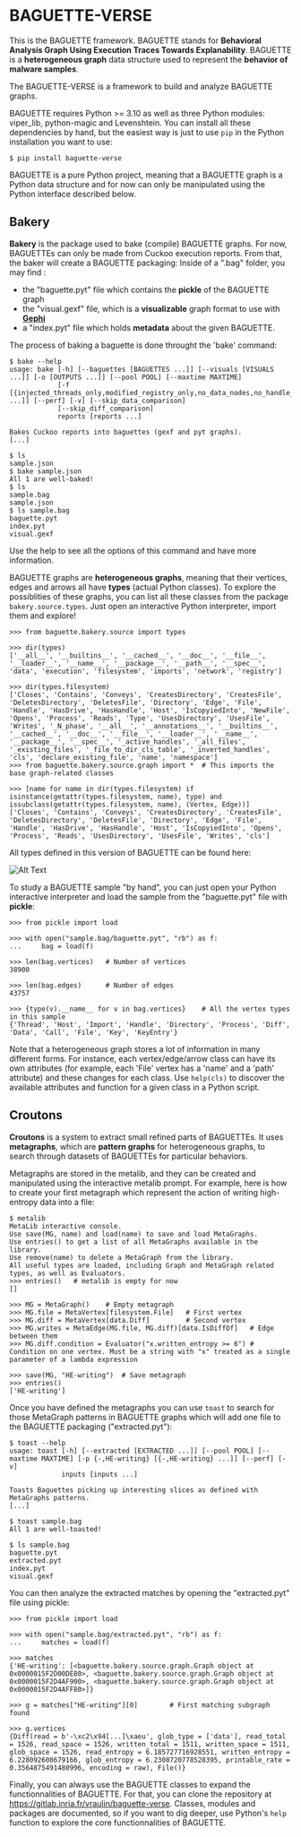 # BAGUETTE-VERSE

This is the BAGUETTE framework. BAGUETTE stands for **Behavioral Analysis Graph Using Execution Traces Towards Explanability**.
BAGUETTE is a **heterogeneous graph** data structure used to represent the **behavior of malware samples**.

The BAGUETTE-VERSE is a framework to build and analyze BAGUETTE graphs.

BAGUETTE requires Python >= 3.10 as well as three Python modules: viper_lib, python-magic and Levenshtein. You can install all these dependencies by hand, but the easiest way is just to use `pip` in the Python installation you want to use:

```$ pip install baguette-verse```

BAGUETTE is a pure Python project, meaning that a BAGUETTE graph is a Python data structure and for now can only be manipulated using the Python interface described below.

## Bakery

**Bakery** is the package used to bake (compile) BAGUETTE graphs. For now, BAGUETTEs can only be made from Cuckoo execution reports. From that, the baker will create a BAGUETTE packaging:
Inside of a ".bag" folder, you may find :
- the "baguette.pyt" file which contains the **pickle** of the BAGUETTE graph
- the "visual.gexf" file, which is a **visualizable** graph format to use with **[Gephi](https://gephi.org/)**
- a "index.pyt" file which holds **metadata** about the given BAGUETTE.

The process of baking a baguette is done throught the 'bake' command:

```
$ bake --help
usage: bake [-h] [--baguettes [BAGUETTES ...]] [--visuals [VISUALS ...]] [-o [OUTPUTS ...]] [--pool POOL] [--maxtime MAXTIME]
            [-f [{injected_threads_only,modified_registry_only,no_data_nodes,no_handle_nodes,no_simple_imports,significant_call_only,significant_processes_only} ...]] [--perf] [-v] [--skip_data_comparison]
            [--skip_diff_comparison]
            reports [reports ...]

Bakes Cuckoo reports into baguettes (gexf and pyt graphs).
[...]

$ ls
sample.json
$ bake sample.json
All 1 are well-baked!
$ ls
sample.bag
sample.json
$ ls sample.bag
baguette.pyt
index.pyt
visual.gexf
```

Use the help to see all the options of this command and have more information.

BAGUETTE graphs are **heterogeneous graphs**, meaning that their vertices, edges and arrows all have **types** (actual Python classes). To explore the possiblities of these graphs, you can list all these classes from the package `bakery.source.types`. Just open an interactive Python interpreter, import them and explore!
```
>>> from baguette.bakery.source import types

>>> dir(types)
['__all__', '__builtins__', '__cached__', '__doc__', '__file__', '__loader__', '__name__', '__package__', '__path__', '__spec__', 'data', 'execution', 'filesystem', 'imports', 'network', 'registry']

>>> dir(types.filesystem)
['Closes', 'Contains', 'Conveys', 'CreatesDirectory', 'CreatesFile', 'DeletesDirectory', 'DeletesFile', 'Directory', 'Edge', 'File', 'Handle', 'HasDrive', 'HasHandle', 'Host', 'IsCopyiedInto', 'NewFile', 'Opens', 'Process', 'Reads', 'Type', 'UsesDirectory', 'UsesFile', 'Writes', '_N_phase', '__all__', '__annotations__', '__builtins__', '__cached__', '__doc__', '__file__', '__loader__', '__name__', '__package__', '__spec__', '_active_handles', '_all_files', '_existing_files', '_file_to_dir_cls_table', '_inverted_handles', 'cls', 'declare_existing_file', 'name', 'namespace']
>>> from baguette.bakery.source.graph import *  # This imports the base graph-related classes

>>> [name for name in dir(types.filesystem) if isinstance(getattr(types.filesystem, name), type) and issubclass(getattr(types.filesystem, name), (Vertex, Edge))]
['Closes', 'Contains', 'Conveys', 'CreatesDirectory', 'CreatesFile', 'DeletesDirectory', 'DeletesFile', 'Directory', 'Edge', 'File', 'Handle', 'HasDrive', 'HasHandle', 'Host', 'IsCopyiedInto', 'Opens', 'Process', 'Reads', 'UsesDirectory', 'UsesFile', 'Writes', 'cls']
```

All types defined in this version of BAGUETTE can be found here:

![Alt Text](https://gitlab.inria.fr/vraulin/baguette-verse/-/raw/992c3bec53d703c488759464a3c1b3ff3746025f/BAGUETTE_ingredients_with_bg.png "The types of vertices, edges and arrows available in BAGUETTE (most of them)")

To study a BAGUETTE sample "by hand", you can just open your Python interactive interpreter and load the sample from the "baguette.pyt" file with **pickle**:

```
>>> from pickle import load

>>> with open("sample.bag/baguette.pyt", "rb") as f:
...     bag = load(f)

>>> len(bag.vertices)   # Number of vertices
38900

>>> len(bag.edges)      # Number of edges
43757

>>> {type(v).__name__ for v in bag.vertices}    # All the vertex types in this sample
{'Thread', 'Host', 'Import', 'Handle', 'Directory', 'Process', 'Diff', 'Data', 'Call', 'File', 'Key', 'KeyEntry'}
```

Note that a heterogeneous graph stores a lot of information in many different forms. For instance, each vertex/edge/arrow class can have its own attributes (for example, each 'File' vertex has a 'name' and a 'path' attribute) and these changes for each class. Use `help(cls)` to discover the available attributes and function for a given class in a Python script.

## Croutons

**Croutons** is a system to extract small refined parts of BAGUETTEs. It uses **metagraphs**, which are **pattern graphs** for heterogeneous graphs, to search through datasets of BAGUETTEs for particular behaviors.

Metagraphs are stored in the metalib, and they can be created and manipulated using the interactive metalib prompt. For example, here is how to create your first metagraph which represent the action of writing high-entropy data into a file:
```
$ metalib
MetaLib interactive console.
Use save(MG, name) and load(name) to save and load MetaGraphs.
Use entries() to get a list of all MetaGraphs available in the library.
Use remove(name) to delete a MetaGraph from the library.
All useful types are loaded, including Graph and MetaGraph related types, as well as Evaluators.
>>> entries()   # metalib is empty for now
[]

>>> MG = MetaGraph()    # Empty metagraph
>>> MG.file = MetaVertex[filesystem.File]   # First vertex
>>> MG.diff = MetaVertex[data.Diff]         # Second vertex
>>> MG.writes = MetaEdge(MG.file, MG.diff)[data.IsDiffOf]   # Edge between them
>>> MG.diff.condition = Evaluator("x.written_entropy >= 6") # Condition on one vertex. Must be a string with "x" treated as a single parameter of a lambda expression

>>> save(MG, "HE-writing")  # Save metagraph
>>> entries()
['HE-writing']
```

Once you have defined the metagraphs you can use `toast` to search for those MetaGraph patterns in BAGUETTE graphs which will add one file to the BAGUETTE packaging ("extracted.pyt"):

```
$ toast --help
usage: toast [-h] [--extracted [EXTRACTED ...]] [--pool POOL] [--maxtime MAXTIME] [-p {-,HE-writing} [{-,HE-writing} ...]] [--perf] [-v]
             inputs [inputs ...]

Toasts Baguettes picking up interesting slices as defined with MetaGraphs patterns.
[...]

$ toast sample.bag
All 1 are well-toasted!

$ ls sample.bag
baguette.pyt
extracted.pyt
index.pyt
visual.gexf
```

You can then analyze the extracted matches by opening the "extracted.pyt" file using pickle:

```
>>> from pickle import load

>>> with open("sample.bag/extracted.pyt", "rb") as f:
...     matches = load(f)

>>> matches
{'HE-writing': [<baguette.bakery.source.graph.Graph object at 0x0000015F2D00DE80>, <baguette.bakery.source.graph.Graph object at 0x0000015F2D4AF900>, <baguette.bakery.source.graph.Graph object at 0x0000015F2D4AFF80>]}

>>> g = matches["HE-writing"][0]        # First matching subgraph found

>>> g.vertices
{Diff(read = b'-\xc2\x94[...]\xaeu', glob_type = ['data'], read_total = 1526, read_space = 1526, written_total = 1511, written_space = 1511, glob_space = 1526, read_entropy = 6.185727716928551, written_entropy = 6.228092608679166, glob_entropy = 6.2308720778528395, printable_rate = 0.3564875491480996, encoding = raw), File()}
```

Finally, you can always use the BAGUETTE classes to expand the functionnalities of BAGUETTE. For that, you can clone the repository at https://gitlab.inria.fr/vraulin/baguette-verse. Classes, modules and packages are documented, so if you want to dig deeper, use Python's `help` function to explore the core functionnalities of BAGUETTE.